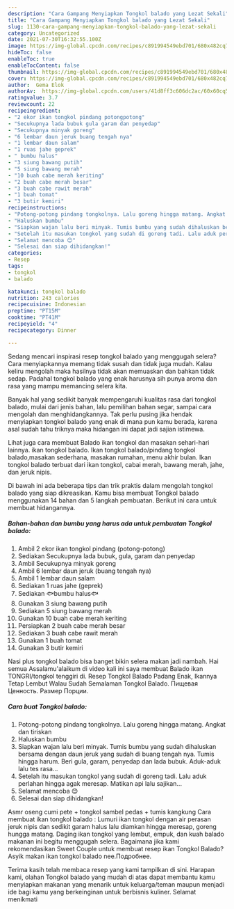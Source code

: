 ```yaml
---
description: "Cara Gampang Menyiapkan Tongkol balado yang Lezat Sekali"
title: "Cara Gampang Menyiapkan Tongkol balado yang Lezat Sekali"
slug: 1130-cara-gampang-menyiapkan-tongkol-balado-yang-lezat-sekali
category: Uncategorized
date: 2021-07-30T16:32:55.100Z
image: https://img-global.cpcdn.com/recipes/c891994549ebd701/680x482cq70/tongkol-balado-foto-resep-utama.jpg
hideToc: false
enableToc: true
enableTocContent: false
thumbnail: https://img-global.cpcdn.com/recipes/c891994549ebd701/680x482cq70/tongkol-balado-foto-resep-utama.jpg
cover: https://img-global.cpcdn.com/recipes/c891994549ebd701/680x482cq70/tongkol-balado-foto-resep-utama.jpg
author:  Gema Elok
authorAv:  https://img-global.cpcdn.com/users/41d8ff3c606dc2ac/60x60cq50/avatar.jpg
ratingvalue: 3.7
reviewcount: 22
recipeingredient:
- "2 ekor ikan tongkol pindang potongpotong"
- "Secukupnya lada bubuk gula garam dan penyedap"
- "Secukupnya minyak goreng"
- "6 lembar daun jeruk buang tengah nya"
- "1 lembar daun salam"
- "1 ruas jahe geprek"
- " bumbu halus"
- "3 siung bawang putih"
- "5 siung bawang merah"
- "10 buah cabe merah keriting"
- "2 buah cabe merah besar"
- "3 buah cabe rawit merah"
- "1 buah tomat"
- "3 butir kemiri"
recipeinstructions:
- "Potong-potong pindang tongkolnya. Lalu goreng hingga matang. Angkat dan tiriskan"
- "Haluskan bumbu"
- "Siapkan wajan lalu beri minyak. Tumis bumbu yang sudah dihaluskan bersama dengan daun jeruk yang sudah di buang tengah nya. Tumis hingga harum. Beri gula, garam, penyedap dan lada bubuk. Aduk-aduk lalu tes rasa..."
- "Setelah itu masukan tongkol yang sudah di goreng tadi. Lalu aduk perlahan hingga agak meresap. Matikan api lalu sajikan..."
- "Selamat mencoba 😊"
- "Selesai dan siap dihidangkan!"
categories:
- Resep
tags:
- tongkol
- balado

katakunci: tongkol balado 
nutrition: 243 calories
recipecuisine: Indonesian
preptime: "PT15M"
cooktime: "PT41M"
recipeyield: "4"
recipecategory: Dinner

---
```



Sedang mencari inspirasi resep tongkol balado yang menggugah selera? Cara menyiapkannya memang tidak susah dan tidak juga mudah. Kalau keliru mengolah maka hasilnya tidak akan memuaskan dan bahkan tidak sedap. Padahal tongkol balado yang enak harusnya sih punya aroma dan rasa yang mampu memancing selera kita.


Banyak hal yang sedikit banyak mempengaruhi kualitas rasa dari tongkol balado, mulai dari jenis bahan, lalu pemilihan bahan segar, sampai cara mengolah dan menghidangkannya. Tak perlu pusing jika hendak menyiapkan tongkol balado yang enak di mana pun kamu berada, karena asal sudah tahu triknya maka hidangan ini dapat jadi sajian istimewa.

Lihat juga cara membuat Balado ikan tongkol dan masakan sehari-hari lainnya. ikan tongkol balado. Ikan tongkol balado/pindang tongkol balado,masakan sederhana, masakan rumahan, menu akhir bulan. Ikan tongkol balado terbuat dari ikan tongkol, cabai merah, bawang merah, jahe, dan jeruk nipis.


Di bawah ini ada beberapa tips dan trik praktis dalam mengolah tongkol balado yang siap dikreasikan. Kamu bisa membuat Tongkol balado menggunakan 14 bahan dan 5 langkah pembuatan. Berikut ini cara untuk membuat hidangannya.

<!--inarticleads1-->

##### Bahan-bahan dan bumbu yang harus ada untuk pembuatan Tongkol balado:

1. Ambil 2 ekor ikan tongkol pindang (potong-potong)
1. Sediakan Secukupnya lada bubuk, gula, garam dan penyedap
1. Ambil Secukupnya minyak goreng
1. Ambil 6 lembar daun jeruk (buang tengah nya)
1. Ambil 1 lembar daun salam
1. Sediakan 1 ruas jahe (geprek)
1. Sediakan  🐟bumbu halus🐟
1. Gunakan 3 siung bawang putih
1. Sediakan 5 siung bawang merah
1. Gunakan 10 buah cabe merah keriting
1. Persiapkan 2 buah cabe merah besar
1. Sediakan 3 buah cabe rawit merah
1. Gunakan 1 buah tomat
1. Gunakan 3 butir kemiri


Nasi plus tongkol balado bisa banget bikin selera makan jadi nambah. Hai semua Assalamu&#39;alaikum di video kali ini saya membuat Balado ikan TONGRI/tongkol tenggiri di. Resep Tongkol Balado Padang Enak, Ikannya Tetap Lembut Walau Sudah Semalaman Tongkol Balado. Пищевая Ценность. Размер Порции. 

<!--inarticleads2-->

##### Cara buat Tongkol balado:

1. Potong-potong pindang tongkolnya. Lalu goreng hingga matang. Angkat dan tiriskan
1. Haluskan bumbu
1. Siapkan wajan lalu beri minyak. Tumis bumbu yang sudah dihaluskan bersama dengan daun jeruk yang sudah di buang tengah nya. Tumis hingga harum. Beri gula, garam, penyedap dan lada bubuk. Aduk-aduk lalu tes rasa...
1. Setelah itu masukan tongkol yang sudah di goreng tadi. Lalu aduk perlahan hingga agak meresap. Matikan api lalu sajikan...
1. Selamat mencoba 😊
1. Selesai dan siap dihidangkan!

Asmr oseng cumi pete + tongkol sambel pedas + tumis kangkung Cara membuat ikan tongkol balado : Lumuri ikan tongkol dengan air perasan jeruk nipis dan sedikit garam halus lalu diamkan hingga meresap, goreng hungga matang. Daging ikan tongkol yang lembut, empuk, dan kuah balado makanan ini begitu menggugah selera. Bagaimana jika kami rekomendasikan Sweet Couple untuk membuat resep ikan Tongkol Balado? Asyik makan ikan tongkol balado nee.Подробнее. 

Terima kasih telah membaca resep yang kami tampilkan di sini. Harapan kami, olahan Tongkol balado yang mudah di atas dapat membantu kamu menyiapkan makanan yang menarik untuk keluarga/teman maupun menjadi ide bagi kamu yang berkeinginan untuk berbisnis kuliner. Selamat menikmati

